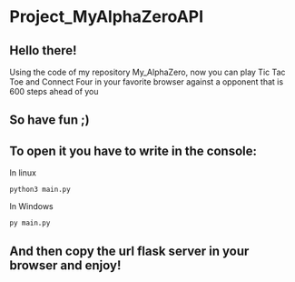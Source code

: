 # Project_MyAlphaZeroAPI

## Hello there!

Using the code of my repository My_AlphaZero, now you can play Tic Tac Toe and Connect Four in your favorite browser against a opponent that is 600 steps ahead of you

## So have fun ;)

## To open it you have to write in the console:
In linux
``` console
python3 main.py 
```
In Windows
``` console
py main.py 
```

## And then copy the url flask server in your browser and enjoy!